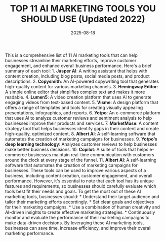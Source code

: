 ﻿---
title: TOP 11 AI MARKETING TOOLS YOU SHOULD USE (Updated 2022)
date: '2025-08-18'
category: Markets
image: "/images/generated/briefs/2025-08-18/top 11 ai marketing tools you should use updated 2022.svg"

summary: ''
slug: top 11 ai marketing tools you should use updated 2022
source_urls:
- https://techncruncher.blogspot.com/2022/07/top-10-ai-marketing-tools-you-should-use.html
seo:
  title: TOP 11 AI MARKETING TOOLS YOU SHOULD USE (Updated 2022) | Hash n Hedge
  description: ''
  keywords:
  - news
  - markets
  - brief
---

This is a comprehensive list of 11 AI marketing tools that can help businesses streamline their marketing efforts, improve customer engagement, and enhance overall business performance. Here's a brief summary of each tool:  1. **Jasper AI**: A writing assistant that helps with content creation, including blog posts, social media posts, and product descriptions. 2. **Copysmith**: An AI-powered copywriting tool that generates high-quality content for various marketing channels. 3. **Hemingway Editor**: A simple online editor that simplifies complex text and makes it more readable. 4. **Lumen5**: A video creation platform that uses AI to generate engaging videos from text-based content. 5. **Visme**: A design platform that offers a range of templates and tools for creating visually appealing presentations, infographics, and reports. 6. **Yotpo**: An e-commerce platform that uses AI to analyze customer reviews and sentiment analysis to help businesses improve their products and services. 7. **MarketMuse**: A content strategy tool that helps businesses identify gaps in their content and create high-quality, optimized content. 8. **Albert AI**: A self-learning software that automates the creation of marketing campaigns for businesses. 9. **Yotpo's deep learning technology**: Analyzes customer reviews to help businesses make better business decisions. 10. **Copilot**: A suite of tools that helps e-commerce businesses maintain real-time communication with customers around the clock at every stage of the funnel. 11. **Albert AI**: A self-learning software that automates the creation of marketing campaigns for businesses.  These tools can be used to improve various aspects of a business, including content creation, customer engagement, and overall performance. However, it's essential to note that each tool has its unique features and requirements, so businesses should carefully evaluate which tools best fit their needs and goals.  To get the most out of these AI marketing tools, businesses should:  * Understand their target audience and tailor their marketing efforts accordingly. * Set clear goals and objectives for their marketing campaigns. * Use a combination of human creativity and AI-driven insights to create effective marketing strategies. * Continuously monitor and evaluate the performance of their marketing campaigns to make data-driven decisions.  By leveraging these AI marketing tools, businesses can save time, increase efficiency, and improve their overall marketing performance. 
